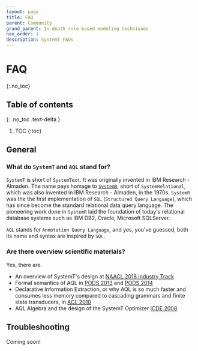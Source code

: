 ```yaml
---
layout: page
title: FAQ
parent: Community 
grand_parent: In depth rule-based modeling techniques
nav_order: 1
description: SystemT FAQs
---
```


# FAQ
{:.no_toc}

## Table of contents
{: .no_toc .text-delta }

1. TOC
{:toc}

## General

### What do `SystemT` and `AQL` stand for?

`SystemT` is short of `SystemText`. It was originally invented in IBM Research - Almaden.
The name pays homage to [`SystemR`](https://en.wikipedia.org/wiki/IBM_System_R), short of `SystemRelational`, which was also invented in IBM Research - Almaden, in the 1970s. `SystemR` was the the first implementation of `SQL` (`Structured Query Language`), which has since become the standard relational data query language. The pioneering work done in `SystemR` laid the foundation of today's relational database systems such as IBM DB2, Oracle, Microsoft SQLServer.

`AQL` stands for `Annotation Query Language`, and yes, you've guessed, both its name and syntax are inspired by `SQL`.

### Are there overview scientific materials?

Yes, there are.
- An overview of SystemT's design at [NAACL 2018 Industry Track](https://aclweb.org/anthology/N18-3010)
- Formal semantics of AQL in [PODS 2013](https://dl.acm.org/citation.cfm?id=2594540) and [PODS 2014](https://dl.acm.org/citation.cfm?id=2699442)
- Declarative Information Extraction, or why AQL is so much faster and consumes less memory compared to cascading grammars and finite state transducers, in [ACL 2010](https://dl.acm.org/citation.cfm?id=1858681.1858695)
- AQL Algebra and the design of the SystemT Optimizer [ICDE 2008](https://dl.acm.org/citation.cfm?id=1547193)

## Troubleshooting

Coming soon!
